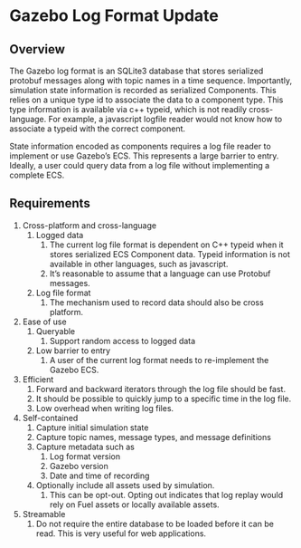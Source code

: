 # Gazebo Log Format Update

## Overview

The Gazebo log format is an SQLite3 database that stores serialized protobuf
messages along with topic names in a time sequence. Importantly, simulation
state information is recorded as serialized Components. This relies on
a unique type id to associate the data to a component type. This type
information is available via c++ typeid, which is not readily
cross-language. For example, a javascript logfile reader would not know how
to associate a typeid with the correct component.


State information encoded as components requires a log file reader to
implement or use Gazebo’s ECS. This represents a large barrier to entry.
Ideally, a user could query data from a log file without implementing
a complete ECS. 

## Requirements

1. Cross-platform and cross-language
    1. Logged data
        1. The current log file format is dependent on C++ typeid when it stores serialized ECS Component data. Typeid information is not available in other languages, such as javascript.
        1. It’s reasonable to assume that a language can use Protobuf messages.
    1. Log file format
        1. The mechanism used to record data should also be cross platform.
1. Ease of use
    1. Queryable
        1. Support random access to logged data
    1. Low barrier to entry
        1. A user of the current log format needs to re-implement the Gazebo ECS.
1. Efficient
    1. Forward and backward iterators through the log file should be fast.
    1. It should be possible to quickly jump to a specific time in the log
       file.
    1. Low overhead when writing log files.
1. Self-contained
    1. Capture initial simulation state
    1. Capture topic names, message types, and message definitions
    1. Capture metadata such as
        1. Log format version
        1. Gazebo version
        1. Date and time of recording
    1. Optionally include all assets used by simulation. 
        1. This can be opt-out. Opting out indicates that log replay would rely on Fuel assets or locally available assets.
1. Streamable
    1. Do not require the entire database to be loaded before it can be read. This is very useful for web applications.
